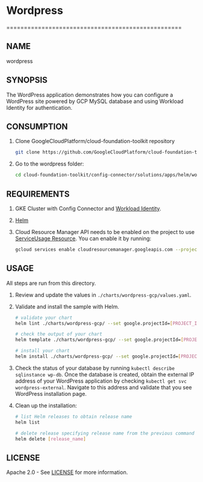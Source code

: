 # Wordpress

==================================================

## NAME

  wordpress

## SYNOPSIS

The WordPress application demonstrates how you can configure a WordPress site powered by GCP MySQL database and using Workload Identity for authentication.

## CONSUMPTION

  1. Clone GoogleCloudPlatform/cloud-foundation-toolkit repository
  
      ```bash
      git clone https://github.com/GoogleCloudPlatform/cloud-foundation-toolkit.git
      ```

  1. Go to the wordpress folder:

      ```bash
      cd cloud-foundation-toolkit/config-connector/solutions/apps/helm/wordpress
      ```

## REQUIREMENTS

1. GKE Cluster with Config Connector and [Workload Identity](https://cloud.google.com/kubernetes-engine/docs/how-to/workload-identity#enable_workload_identity_on_a_new_cluster).
1. [Helm](../../../../README.md#helm)
1. Cloud Resource Manager API needs to be enabled on the project to use [ServiceUsage Resource](https://cloud.google.com/config-connector/docs/reference/resources#service). You can enable it by running:

    ```bash
    gcloud services enable cloudresourcemanager.googleapis.com --project [PROJECT_ID]
    ```

## USAGE

All steps are run from this directory.

1. Review and update the values in `./charts/wordpress-gcp/values.yaml`.
1. Validate and install the sample with Helm.

    ```bash
    # validate your chart
    helm lint ./charts/wordpress-gcp/ --set google.projectId=[PROJECT_ID]

    # check the output of your chart
    helm template ./charts/wordpress-gcp/ --set google.projectId=[PROJECT_ID]

    # install your chart
    helm install ./charts/wordpress-gcp/ --set google.projectId=[PROJECT_ID] --generate-name
    ```

1. Check the status of your database by running `kubectl describe sqlinstance wp-db`. Once the database is created, obtain the external IP address of your WordPress application by checking `kubectl get svc wordpress-external`. Navigate to this address and validate that you see WordPress installation page.

1. Clean up the installation:

    ```bash
    # list Helm releases to obtain release name
    helm list

    # delete release specifying release name from the previous command output
    helm delete [release_name]
    ```

## LICENSE

Apache 2.0 - See [LICENSE](/LICENSE) for more information.